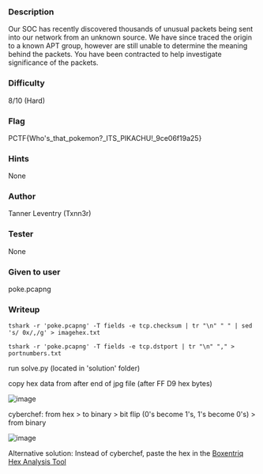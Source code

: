 ### Description
Our SOC has recently discovered thousands of unusual packets being sent into our network from an unknown source. We have since traced the origin to a known APT group, however are still unable to determine the meaning behind the packets. You have been contracted to help investigate significance of the packets.

### Difficulty
8/10 (Hard)

### Flag
PCTF{Who's_that_pokemon?_ITS_PIKACHU!_9ce06f19a25}

### Hints
None

### Author
Tanner Leventry (Txnn3r)

### Tester
None

### Given to user
poke.pcapng

### Writeup
`tshark -r 'poke.pcapng' -T fields -e tcp.checksum | tr "\n" " " | sed 's/ 0x/,/g' > imagehex.txt`

`tshark -r 'poke.pcapng' -T fields -e tcp.dstport | tr "\n" "," > portnumbers.txt`

run solve.py (located in 'solution' folder)

copy hex data from after end of jpg file (after FF D9 hex bytes)

![image](https://github.com/MasonCompetitiveCyber/patriotctf2023-private/assets/101006959/92adb3ae-a238-4ba4-8035-eb2c531a5a42)

cyberchef: from hex > to binary > bit flip (0's become 1's, 1's become 0's) > from binary

![image](https://github.com/MasonCompetitiveCyber/patriotctf2023-private/assets/101006959/2d2e7e0f-1757-46f8-a1d9-6ac9e487a9f0)

Alternative solution: Instead of cyberchef, paste the hex in the [Boxentriq Hex Analysis Tool](https://www.boxentriq.com/code-breaking/hex-analysis)
